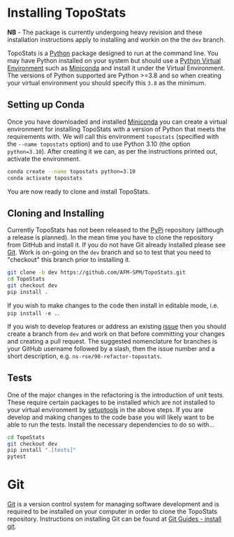 # Installing TopoStats

**NB** - The package is currently undergoing heavy revision and these installation instructions apply to installing and
workin on the the `dev` branch.

TopoStats is a [Python](https://www.python.org) package designed to run at the command line. You may have Python
installed on your system but should use a [Python Virtual
Environment](https://realpython.com/python-virtual-environments-a-primer/) such as
[Miniconda](https://docs.conda.io/en/latest/miniconda.html) and install it under the Virtual Environment. The versions
of Python supported are Python >=3.8 and so when creating your virtual environment you should specify this `3.8` as the
minimum.

## Setting up Conda

Once you have downloaded and installed [Miniconda](https://docs.conda.io/en/latest/miniconda.html) you can create a
virtual environment for installing TopoStats with a version of Python that meets the requirements with. We will call
this environment `topostats` (specified with the `--name topostats` option) and to use Python 3.10 (the option
`python=3.10`). After creating it we can, as per the instructions printed out, activate the environment.

``` bash
conda create --name topostats python=3.10
conda activate topostats
```

You are now ready to clone and install TopoStats.

## Cloning and Installing

Currently TopoStats has not been released to the [PyPi](https://pypi.org) repository (although a release is planned). In
the mean time you have to clone the repository from GitHub and install it. If you do not have Git already installed
please see [Git](#git). Work is on-going on the `dev` branch and so
to test that you need to "checkout" this branch prior to installing it.

``` bash
git clone -b dev https://github.com/AFM-SPM/TopoStats.git
cd TopoStats
git checkout dev
pip install .
```

If you wish to make changes to the code then install in editable mode, i.e. `pip install -e .`.

If you wish to develop features or address an existing [issue](https://github.com/AFM-SPM/TopoStats/issues) then you
should create a branch from `dev` and work on that before committing your changes and creating a pull request. The
suggested nomenclature for branches is your GitHub username followed by a slash, then the issue number and a short
description, e.g. `ns-rse/90-refactor-topostats`.

## Tests

One of the major changes in the refactoring is the introduction of unit tests. These require certain packages to be
installed which are not installed to your virtual environment by
[setuptools](https://setuptools.pypa.io/en/latest/setuptools.html) in the above steps. If you are develop and making
changes to the code base you will likely want to be able to run the tests. Install the necessary dependencies to do so
with...


``` bash
cd TopoStats
git checkout dev
pip install ".[tests]"
pytest
```


# Git

[Git](https://git.vc) is a version control system for managing software development and is required to be installed on
your computer in order to clone the TopoStats repository. Instructions on installing Git can be found at [Git Guides -
install git](https://github.com/git-guides/install-git).
